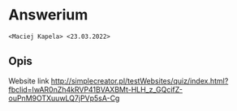 # Answerium

`<Maciej Kapela> <23.03.2022>`

## Opis

Website link http://simplecreator.pl/testWebsites/quiz/index.html?fbclid=IwAR0nZh4kRVP41BVAXBMt-HLH_z_GQcifZ-ouPnM9OTXuuwLQ7jPVp5sA-Cg
